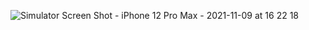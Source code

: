 ![Simulator Screen Shot - iPhone 12 Pro Max - 2021-11-09 at 16 22 18](https://user-images.githubusercontent.com/17957949/140908529-c49e1e16-f979-4537-aba5-add46beac3c7.png)

